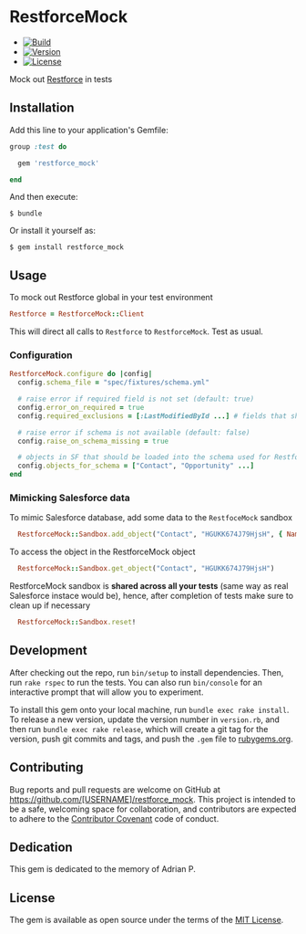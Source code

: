 # RestforceMock

  - [![Build](http://img.shields.io/travis-ci/ilyakatz/restforce_mock.svg?style=flat-square)](https://travis-ci.org/ilyakatz/restforce_mock)
  - [![Version](http://img.shields.io/gem/v/restforce_mock.svg?style=flat-square)](https://rubygems.org/gems/restforce_mock)
  - [![License](http://img.shields.io/badge/license-MIT-brightgreen.svg?style=flat-square)](http://opensource.org/licenses/MIT)



Mock out [Restforce](https://github.com/ejholmes/restforce) in tests

## Installation

Add this line to your application's Gemfile:

```ruby
group :test do

  gem 'restforce_mock'

end
```

And then execute:

    $ bundle

Or install it yourself as:

    $ gem install restforce_mock

## Usage

To mock out Restforce global in your test environment

```ruby
Restforce = RestforceMock::Client
```

This will direct all calls to `Restforce` to `RestforceMock`. Test as usual.

### Configuration

```ruby
RestforceMock.configure do |config|
  config.schema_file = "spec/fixtures/schema.yml"

  # raise error if required field is not set (default: true)
  config.error_on_required = true
  config.required_exclusions = [:LastModifiedById ...] # fields that should not be considered required

  # raise error if schema is not available (default: false)
  config.raise_on_schema_missing = true

  # objects in SF that should be loaded into the schema used for RestforceMock
  config.objects_for_schema = ["Contact", "Opportunity" ...]
end
```

### Mimicking Salesforce data

To mimic Salesforce database, add some data to the `RestfoceMock` sandbox

```ruby
  RestforceMock::Sandbox.add_object("Contact", "HGUKK674J79HjsH", { Name__c: "John" })
```

To access the object in the RestforceMock object

```ruby
  RestforceMock::Sandbox.get_object("Contact", "HGUKK674J79HjsH")
```

RestforceMock sandbox is **shared across all your tests** (same way as real Salesforce instace would be), hence,
after completion of tests make sure to clean up if necessary

```ruby
  RestforceMock::Sandbox.reset!
```

## Development

After checking out the repo, run `bin/setup` to install dependencies. Then, run `rake rspec` to run the tests. You can also run `bin/console` for an interactive prompt that will allow you to experiment.

To install this gem onto your local machine, run `bundle exec rake install`. To release a new version, update the version number in `version.rb`, and then run `bundle exec rake release`, which will create a git tag for the version, push git commits and tags, and push the `.gem` file to [rubygems.org](https://rubygems.org).

## Contributing

Bug reports and pull requests are welcome on GitHub at https://github.com/[USERNAME]/restforce_mock. This project is intended to be a safe, welcoming space for collaboration, and contributors are expected to adhere to the [Contributor Covenant](contributor-covenant.org) code of conduct.

## Dedication

This gem is dedicated to the memory of Adrian P.

## License

The gem is available as open source under the terms of the [MIT License](http://opensource.org/licenses/MIT).

